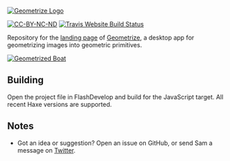 [![Geometrize Logo](https://github.com/Tw1ddle/geometrize-website/blob/master/screenshots/logo.png?raw=true "Geometrize website logo")](http://www.geometrize.co.uk/)

[![CC-BY-NC-ND](https://licensebuttons.net/l/by-nc-nd/4.0/80x15.png)](https://creativecommons.org/licenses/by-nc-nd/4.0/)
[![Travis Website Build Status](https://img.shields.io/travis/Tw1ddle/geometrize-website.svg?style=flat-square)](https://travis-ci.org/Tw1ddle/geometrize-website)

Repository for the [landing page](http://www.geometrize.co.uk/) of [Geometrize](https://github.com/Tw1ddle/geometrize), a desktop app for geometrizing images into geometric primitives.

[![Geometrized Boat](https://github.com/Tw1ddle/geometrize-website/blob/master/screenshots/boat.png?raw=true "Geometrized Boat, 400 Rotated Ellipses")](http://www.geometrize.co.uk/)

## Building

Open the project file in FlashDevelop and build for the JavaScript target. All recent Haxe versions are supported.

## Notes
 * Got an idea or suggestion? Open an issue on GitHub, or send Sam a message on [Twitter](https://twitter.com/Sam_Twidale).